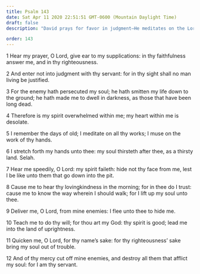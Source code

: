 ```yaml
---
title: Psalm 143
date: Sat Apr 11 2020 22:51:51 GMT-0600 (Mountain Daylight Time)
draft: false
description: "David prays for favor in judgment—He meditates on the Lord’s works and trusts in Him."

order: 143
---
```

    
1 Hear my prayer, O Lord, give ear to my supplications: in thy faithfulness answer me, and in thy righteousness.

2 And enter not into judgment with thy servant: for in thy sight shall no man living be justified.

3 For the enemy hath persecuted my soul; he hath smitten my life down to the ground; he hath made me to dwell in darkness, as those that have been long dead.

4 Therefore is my spirit overwhelmed within me; my heart within me is desolate.

5 I remember the days of old; I meditate on all thy works; I muse on the work of thy hands.

6 I stretch forth my hands unto thee: my soul thirsteth after thee, as a thirsty land. Selah.

7 Hear me speedily, O Lord: my spirit faileth: hide not thy face from me, lest I be like unto them that go down into the pit.

8 Cause me to hear thy lovingkindness in the morning; for in thee do I trust: cause me to know the way wherein I should walk; for I lift up my soul unto thee.

9 Deliver me, O Lord, from mine enemies: I flee unto thee to hide me.

10 Teach me to do thy will; for thou art my God: thy spirit is good; lead me into the land of uprightness.

11 Quicken me, O Lord, for thy name’s sake: for thy righteousness’ sake bring my soul out of trouble.

12 And of thy mercy cut off mine enemies, and destroy all them that afflict my soul: for I am thy servant.
